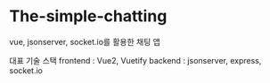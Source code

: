 # The-simple-chatting
vue, jsonserver, socket.io를 활용한 채팅 앱

대표 기술 스택
frontend : Vue2, Vuetify
backend : jsonserver, express, socket.io
